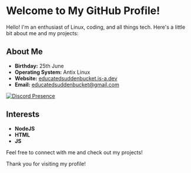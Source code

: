 # Welcome to My GitHub Profile!

Hello! I'm an enthusiast of Linux, coding, and all things tech. Here's a little bit about me and my projects:

## About Me

- **Birthday:** 25th June
- **Operating System:** Antix Linux
- **Website:** [educatedsuddenbucket.is-a.dev](https://educatedsuddenbucket.is-a.dev)
- **Email:** [educatedsuddenbucket@gmail.com](mailto:educatedsuddenbucket@gmail.com)

[![Discord Presence](https://lanyard.cnrad.dev/api/1167825360151380032)](https://discord.com/users/1167825360151380032)

## Interests
- **NodeJS** 
- **HTML**
- **JS**

Feel free to connect with me and check out my projects!

Thank you for visiting my profile!
